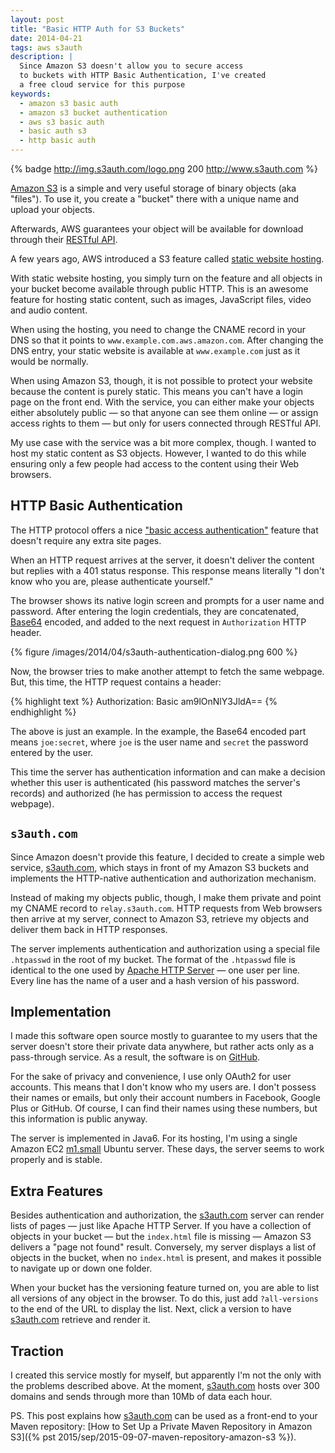 ```yaml
---
layout: post
title: "Basic HTTP Auth for S3 Buckets"
date: 2014-04-21
tags: aws s3auth
description: |
  Since Amazon S3 doesn't allow you to secure access
  to buckets with HTTP Basic Authentication, I've created
  a free cloud service for this purpose
keywords:
  - amazon s3 basic auth
  - amazon s3 bucket authentication
  - aws s3 basic auth
  - basic auth s3
  - http basic auth
---
```


{% badge http://img.s3auth.com/logo.png 200 http://www.s3auth.com %}

[Amazon S3](http://aws.amazon.com/s3/) is a simple and very useful storage of
binary objects (aka "files"). To use it, you create a "bucket" there with a
unique name and upload your objects.

Afterwards, AWS guarantees your object will be available for download through
their [RESTful API](http://docs.aws.amazon.com/AmazonS3/latest/API/APIRest.html).

A few years ago, AWS introduced a S3 feature called
[static website hosting](http://docs.aws.amazon.com/AmazonS3/latest/dev/WebsiteHosting.html).

With static website hosting, you simply turn on the feature and all objects in
your bucket become available through public HTTP. This is an awesome feature for
hosting static content, such as images, JavaScript files, video and audio
content.

When using the hosting, you need to change the CNAME record in your DNS so that
it points to `www.example.com.aws.amazon.com`. After changing the DNS entry,
your static website is available at `www.example.com` just as it would be
normally.

When using Amazon S3, though, it is not possible to protect your website because
the content is purely static. This means you can't have a login page on the
front end. With the service, you can either make your objects either absolutely
public &mdash; so that anyone can see them online &mdash; or assign access
rights to them &mdash; but only for users connected through RESTful API.

<!--more-->

My use case with the service was a bit more complex, though. I wanted to host my
static content as S3 objects. However, I wanted to do this while ensuring only a
few people had access to the content using their Web browsers.

## HTTP Basic Authentication

The HTTP protocol offers a nice
["basic access authentication"](http://en.wikipedia.org/wiki/Basic_access_authentication)
feature that doesn't require any extra site pages.

When an HTTP request arrives at the server, it doesn't deliver the content but
replies with a 401 status response. This response means literally "I don't know
who you are, please authenticate yourself."

The browser shows its native login screen and prompts for a user name and
password. After entering the login credentials, they are concatenated,
[Base64](http://en.wikipedia.org/wiki/Base64) encoded, and added to the next
request in `Authorization` HTTP header.

{% figure /images/2014/04/s3auth-authentication-dialog.png 600 %}

Now, the browser tries to make another attempt to fetch the same webpage. But,
this time, the HTTP request contains a header:

{% highlight text %}
Authorization: Basic am9lOnNlY3JldA==
{% endhighlight %}

The above is just an example. In the example, the Base64 encoded part means
`joe:secret`, where `joe` is the user name and `secret` the password entered by
the user.

This time the server has authentication information and can make a decision
whether this user is authenticated (his password matches the server's records)
and authorized (he has permission to access the request webpage).

## `s3auth.com`

Since Amazon doesn't provide this feature, I decided to create a simple web
service, [s3auth.com](http://www.s3auth.com), which stays in front of my Amazon
S3 buckets and implements the HTTP-native authentication and authorization
mechanism.

Instead of making my objects public, though, I make them private and point my
CNAME record to `relay.s3auth.com`. HTTP requests from Web browsers then arrive
at my server, connect to Amazon S3, retrieve my objects and deliver them back in
HTTP responses.

The server implements authentication and authorization using a special file
`.htpasswd` in the root of my bucket. The format of the `.htpasswd` file is
identical to the one used by
[Apache HTTP Server](http://httpd.apache.org/docs/2.2/programs/htpasswd.html) &mdash; one user
per line. Every line has the name of a user and a hash version of his password.

## Implementation

I made this software open source mostly to guarantee to my users that the server
doesn't store their private data anywhere, but rather acts only as a
pass-through service. As a result, the software is on
[GitHub](https://github.com/yegor256/s3auth).

For the sake of privacy and convenience, I use only OAuth2 for user accounts.
This means that I don't know who my users are. I don't possess their names or
emails, but only their account numbers in Facebook, Google Plus or GitHub. Of
course, I can find their names using these numbers, but this information is
public anyway.

The server is implemented in Java6. For its hosting, I'm using a single Amazon
EC2 [m1.small](http://aws.amazon.com/ec2/instance-types/) Ubuntu server. These
days, the server seems to work properly and is stable.

## Extra Features

Besides authentication and authorization, the
[s3auth.com](http://www.s3auth.com) server can render lists of pages &mdash;
just like Apache HTTP Server. If you have a collection of objects in your bucket
&mdash; but the `index.html` file is missing &mdash; Amazon S3 delivers a "page
not found" result. Conversely, my server displays a list of objects in the
bucket, when no `index.html` is present, and makes it possible to navigate up or
down one folder.

When your bucket has the versioning feature turned on, you are able to list all
versions of any object in the browser. To do this, just add `?all-versions` to
the end of the URL to display the list. Next, click a version to have
[s3auth.com](http://www.s3auth.com) retrieve and render it.

## Traction

I created this service mostly for myself, but apparently I'm not the only with
the problems described above. At the moment, [s3auth.com](http://www.s3auth.com)
hosts over 300 domains and sends through more than 10Mb of data each hour.

PS. This post explains how [s3auth.com](http://www.s3auth.com) can be
used as a front-end to your Maven repository:
[How to Set Up a Private Maven Repository in Amazon S3]({% pst 2015/sep/2015-09-07-maven-repository-amazon-s3 %}).
